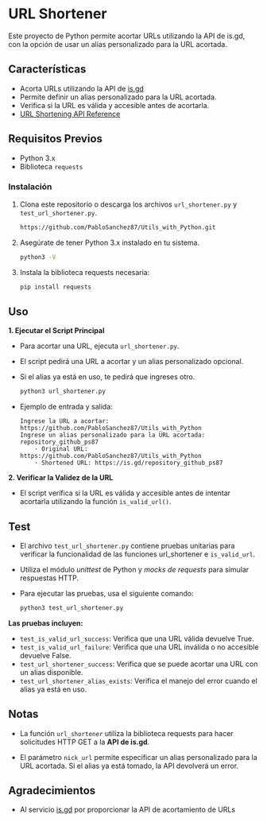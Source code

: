 # URL Shortener
Este proyecto de Python permite acortar URLs utilizando la API de is.gd, con la opción de usar un alias personalizado para la URL acortada.

## Características
- Acorta URLs utilizando la API de [is.gd](https://is.gd/create.php)
- Permite definir un alias personalizado para la URL acortada.
- Verifica si la URL es válida y accesible antes de acortarla.
- [URL Shortening API Reference](https://is.gd/apishorteningreference.php)

## Requisitos Previos
- Python 3.x
- Biblioteca `requests`

### Instalación
1. Clona este repositorio o descarga los archivos `url_shortener.py` y `test_url_shortener.py`.
   
    ```bash
    https://github.com/PabloSanchez87/Utils_with_Python.git
    ```
2. Asegúrate de tener Python 3.x instalado en tu sistema.
   ```bash
   python3 -V
   ```
3. Instala la biblioteca requests necesaria:
    ```bash
    pip install requests
    ```

## Uso
**1. Ejecutar el Script Principal**
- Para acortar una URL, ejecuta `url_shortener.py`. 
- El script pedirá una URL a acortar y un alias personalizado opcional. 
- Si el alias ya está en uso, te pedirá que ingreses otro.
  
    ```bash
    python3 url_shortener.py
    ```

- Ejemplo de entrada y salida:
    ```
    Ingrese la URL a acortar: https://github.com/PabloSanchez87/Utils_with_Python
    Ingrese un alias personalizado para la URL acortada: repository_github_ps87
        · Original URL: https://github.com/PabloSanchez87/Utils_with_Python
        · Shortened URL: https://is.gd/repository_github_ps87
    ```

**2. Verificar la Validez de la URL**
- El script verifica si la URL es válida y accesible antes de intentar acortarla utilizando la función `is_valid_url()`.


## Test
- El archivo `test_url_shortener.py` contiene pruebas unitarias para verificar la funcionalidad de las funciones url_shortener e `is_valid_url`. 
- Utiliza el módulo *unittest* de Python y *mocks de requests* para simular respuestas HTTP.
- Para ejecutar las pruebas, usa el siguiente comando:
  
    ```bash
    python3 test_url_shortener.py
    ```

**Las pruebas incluyen:**

- `test_is_valid_url_success`: Verifica que una URL válida devuelve True.
- `test_is_valid_url_failure`: Verifica que una URL inválida o no accesible devuelve False.
- `test_url_shortener_success`: Verifica que se puede acortar una URL con un alias disponible.
- `test_url_shortener_alias_exists`: Verifica el manejo del error cuando el alias ya está en uso.

## Notas
- La función `url_shortener` utiliza la biblioteca requests para hacer solicitudes HTTP GET a la **API de is.gd**.

- El parámetro `nick_url` permite especificar un alias personalizado para la URL acortada. Si el alias ya está tomado, la API devolverá un error.

## Agradecimientos
- Al servicio [is.gd](https://is.gd/create.php) por proporcionar la API de acortamiento de URLs
